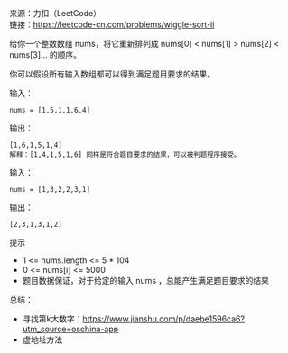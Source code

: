 
来源：力扣（LeetCode）  
链接：https://leetcode-cn.com/problems/wiggle-sort-ii

给你一个整数数组 nums，将它重新排列成 nums[0] < nums[1] > nums[2] < nums[3]... 的顺序。

你可以假设所有输入数组都可以得到满足题目要求的结果。



输入：
```
nums = [1,5,1,1,6,4]
```
输出：
```
[1,6,1,5,1,4]
解释：[1,4,1,5,1,6] 同样是符合题目要求的结果，可以被判题程序接受。
```

输入：
```
nums = [1,3,2,2,3,1]
```
输出：
```
[2,3,1,3,1,2]
```

提示
* 1 <= nums.length <= 5 * 104
* 0 <= nums[i] <= 5000
* 题目数据保证，对于给定的输入 nums ，总能产生满足题目要求的结果

总结：
* 寻找第k大数字：https://www.jianshu.com/p/daebe1596ca6?utm_source=oschina-app
* 虚地址方法


